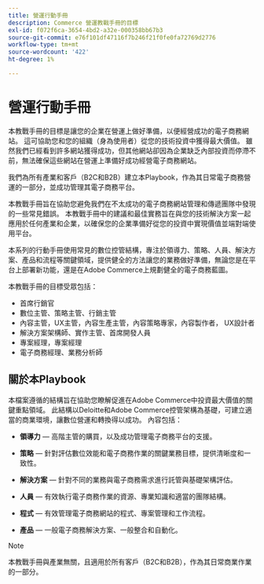 ```yaml
---
title: 營運行動手冊
description: Commerce 營運教戰手冊的目標
exl-id: f072f6ca-3654-4bd2-a32e-000358bb67b3
source-git-commit: e76f101df47116f7b246f21f0fe0fa72769d2776
workflow-type: tm+mt
source-wordcount: '422'
ht-degree: 1%

---
```


# 營運行動手冊

本教戰手冊的目標是讓您的企業在營運上做好準備，以便經營成功的電子商務網站。 這可協助您和您的組織（身為使用者）從您的技術投資中獲得最大價值。 雖然我們已經看到許多網站獲得成功，但其他網站卻因為企業缺乏內部投資而停滯不前，無法確保這些網站在營運上準備好成功經營電子商務網站。

我們為所有產業和客戶（B2C和B2B）建立本Playbook，作為其日常電子商務營運的一部分，並成功管理其電子商務平台。

本教戰手冊旨在協助您避免我們在不太成功的電子商務網站管理和傳遞團隊中發現的一些常見錯誤。 本教戰手冊中的建議和最佳實務旨在與您的技術解決方案一起應用於任何產業和企業，以確保您的企業準備好從您的投資中實現價值並端對端使用平台。

本系列的行動手冊使用常見的數位控管結構，專注於領導力、策略、人員、解決方案、產品和流程等關鍵領域，提供健全的方法讓您的業務做好準備，無論您是在平台上部署新功能，還是在Adobe Commerce上規劃健全的電子商務藍圖。

本教戰手冊的目標受眾包括：

- 首席行銷官
- 數位主管、策略主管、行銷主管
- 內容主管，UX主管，內容生產主管，內容策略專家，內容製作者， UX設計者
- 解決方案架構師、實作主管、首席開發人員
- 專案經理，專案經理
- 電子商務經理、業務分析師

## 關於本Playbook

本檔案遵循的結構旨在協助您瞭解促進在Adobe Commerce中投資最大價值的關鍵重點領域。 此結構以Deloitte和Adobe Commerce控管架構為基礎，可建立適當的商業環境，讓數位營運和轉換得以成功。 內容包括：

- **領導力** — 高階主管的購買，以及成功管理電子商務平台的支援。

- **策略** — 針對評估數位效能和電子商務作業的關鍵業務目標，提供清晰度和一致性。

- **解決方案** — 針對不同的業務與電子商務需求進行託管與基礎架構評估。

- **人員** — 有效執行電子商務作業的資源、專業知識和適當的團隊結構。

- **程式** — 有效管理電子商務網站的程式、專案管理和工作流程。

- **產品** — 一般電子商務解決方案、一般整合和自動化。

>[!NOTE]
>
>本教戰手冊與產業無關，且適用於所有客戶（B2C和B2B），作為其日常商業作業的一部分。
